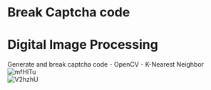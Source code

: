 # Break Captcha code
# Digital Image Processing
Generate and break captcha code - OpenCV - K-Nearest Neighbor<br />
![mfHITu](https://user-images.githubusercontent.com/102611060/206890106-1c8622f5-5046-4f66-a037-f89a5f7c91a2.jpg)<br />
![V2hzhU](https://user-images.githubusercontent.com/102611060/206890116-4e027bda-4813-4749-959b-a5fd13af08af.jpg)
